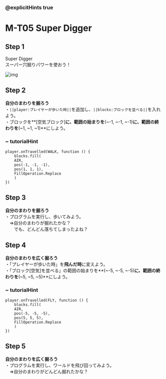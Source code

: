 ### @explicitHints true

# M-T05 Super Digger

## Step 1  
Super Digger  
スーパー穴掘りパワーを使おう！

![img](https://teck89.xsrv.jp/MEE_tutorial/img/M-T05-0.gif)

## Step 2
**自分のまわりを掘ろう**  
・``||player:プレイヤーが歩いた時||``を追加し、``||blocks:ブロックを並べる||``を入れよう。  
・ブロックを**[空気ブロック]**に、範囲の始まりを**(~-1, ~-1, ~-1)**に、範囲の終わりを**(~1, ~1, ~1)**にしよう。

### ~ tutorialHint
```blocks
player.onTravelled(WALK, function () {
    blocks.fill(
    AIR,
    pos(-1, -1, -1),
    pos(1, 1, 1),
    FillOperation.Replace
    )
})
```

## Step 3 
**自分のまわりを掘ろう**  
・プログラムを実行し、歩いてみよう。  
　⇒自分のまわりが掘れたかな？  
　　でも、どんどん落ちてしまったよね？

## Step 4
**自分のまわりを広く掘ろう**  
・「プレイヤーが歩いた時」を**飛んだ時**に変えよう。  
・「ブロック[空気]を並べる」の範囲の始まりを**(~-5, ~-5, ~-5)**に、範囲の終わりを**(~5, ~5, ~5)**にしよう。

### ~ tutorialHint
```blocks
player.onTravelled(FLY, function () {
    blocks.fill(
    AIR,
    pos(-5, -5, -5),
    pos(5, 5, 5),
    FillOperation.Replace
    )
})
```

## Step 5
**自分のまわりを広く掘ろう**  
・プログラムを実行し、ワールドを飛び回ってみよう。  
　⇒自分のまわりがどんどん掘れたかな？
